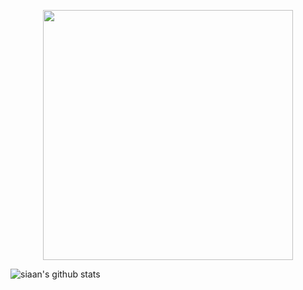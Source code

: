 <p align="center">
  <img src="[https://imgur.com/a/c7uaucg](https://imgur.com/CoBEOX3)" width=400 style="display: block; margin: 0 auto"/>
</p>


![siaan's github stats](https://github-readme-stats.vercel.app/api?username=siaandev&show_icons=true)
